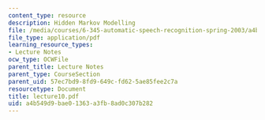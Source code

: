 ```yaml
---
content_type: resource
description: Hidden Markov Modelling
file: /media/courses/6-345-automatic-speech-recognition-spring-2003/a4b549d9bae01363a3fb8ad0c307b282_lecture10.pdf
file_type: application/pdf
learning_resource_types:
- Lecture Notes
ocw_type: OCWFile
parent_title: Lecture Notes
parent_type: CourseSection
parent_uid: 57ec7bd9-8fd9-649c-fd62-5ae85fee2c7a
resourcetype: Document
title: lecture10.pdf
uid: a4b549d9-bae0-1363-a3fb-8ad0c307b282
---
```

